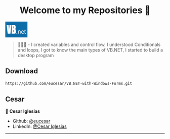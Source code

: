 <h1 align="center">Welcome to my Repositories 🤝</h1>
<p>
  <img align="center" alt="vb-net" height="50" width="70" src="./vb-net.png">
</p>

> 🌱👨‍💻 - I created variables and control flow, I understood Conditionals and loops, I got to know the main types of VB.NET, I started to build a desktop program

## Download

```sh
https://github.com/eucesar/VB.NET-with-Windows-Forms.git
```

## Cesar

👤 **Cesar Iglesias**

* Github: [@eucesar](https://github.com/eucesar)
* LinkedIn: [@Cesar Iglesias](https://www.linkedin.com/in/cesar-iglesias-tecnologia/)

***
